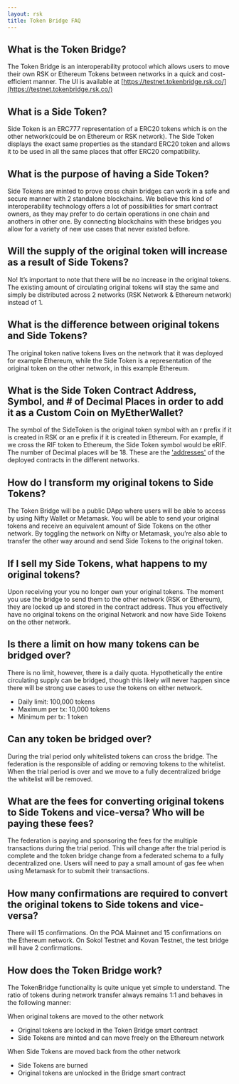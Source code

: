 ```yaml
---
layout: rsk
title: Token Bridge FAQ
---
```


## What is the Token Bridge?
The Token Bridge is an interoperability protocol which allows users to move their own RSK or Ethereum Tokens between networks in a quick and cost-efficient manner.
The UI is available at [https://testnet.tokenbridge.rsk.co/](https://testnet.tokenbridge.rsk.co/)

## What is a Side Token?
Side Token is an ERC777 representation of a ERC20 tokens which is on the other network(could be  on Ethereum or RSK network). The Side Token displays the exact same properties as the standard ERC20 token and allows it to be used in all the same places that offer ERC20 compatibility.

## What is the purpose of having a Side Token?
Side Tokens are minted to prove cross chain bridges can work in a safe and secure manner with 2 standalone blockchains. We believe this kind of  interoperability technology offers a lot of possibilities for smart contract owners, as they may prefer to do certain operations in one chain and anothers in other one. By connecting blockchains with these bridges you allow for a variety of new use cases that never existed before.

## Will the supply of the original token will increase as a result of Side Tokens?
No! It’s important to note that there will be no increase in the original tokens. The existing amount of circulating original tokens will stay the same and simply be distributed across 2 networks (RSK Network & Ethereum network) instead of 1.

## What is the difference between original tokens and Side Tokens?
The original token  native tokens lives on the network that it was deployed for example Ethereum, while the Side Token is a representation of the original token on the other network, in this example Ethereum.

## What is the Side Token Contract Address, Symbol, and # of Decimal Places in order to add it as a Custom Coin on MyEtherWallet?
The symbol of the SideToken is the original token symbol with an r prefix if it is created in RSK or an e prefix if it is created in Ethereum. For example, if we cross the RIF token to Ethereum, the Side Token symbol would be eRIF. 
The number of Decimal places will be 18. These are the ['addresses'](/tools/tokenbridge/contractaddresses/) of the deployed contracts in the different networks.

## How do I transform my original tokens to Side Tokens?
The Token Bridge will be a public DApp where users will be able to access by using Nifty Wallet or Metamask. You will be able to send your original tokens and receive an equivalent amount of Side Tokens on the other network. By toggling the network on Nifty or Metamask, you’re also able to transfer the other way around and send Side Tokens to the original token.

## If I sell my Side Tokens, what happens to my original tokens?
Upon receiving your   you no longer own your original tokens. The moment you use the bridge to send them to the other network (RSK or Ethereum), they are locked up and stored in the contract address. Thus you effectively have no original tokens on the original Network and now have Side Tokens on the other network.

## Is there a limit on how many tokens can be bridged over?
There is no limit, however, there is a daily quota. Hypothetically the entire circulating supply can be bridged, though this likely will never happen since there will be strong use cases to use the tokens on either network.
- Daily limit: 100,000 tokens
- Maximum per tx: 10,000 tokens
- Minimum per tx: 1 token

## Can any token be bridged over?
During the trial period only whitelisted tokens can cross the bridge. The federation is the responsible of adding or removing tokens to the whitelist.  When the trial period is over and we move to a fully decentralized bridge the whitelist will be removed.

## What are the fees for converting original tokens to Side Tokens and vice-versa? Who will be paying these fees?
The federation is paying and sponsoring the fees for the multiple transactions during the trial period. This will change after the trial period is complete and the token bridge change from a federated schema to a fully decentralized one. Users will need to pay a small amount of gas fee when using Metamask for to submit their transactions.

## How many confirmations are required to convert the original tokens to Side tokens and vice-versa?
There will 15 confirmations. On the POA Mainnet and 15 confirmations on the Ethereum network. On Sokol Testnet and Kovan Testnet, the test bridge will have 2 confirmations.

## How does the Token Bridge work?
The TokenBridge functionality is quite unique yet simple to understand. The ratio of tokens during network transfer always remains 1:1 and behaves in the following manner:

When original tokens are moved to the other network
- Original tokens are locked in the Token Bridge smart contract
- Side Tokens are minted and can move freely on the Ethereum network

When Side Tokens are moved back from the other network
- Side Tokens are burned
- Original  tokens are unlocked in the Bridge smart contract
